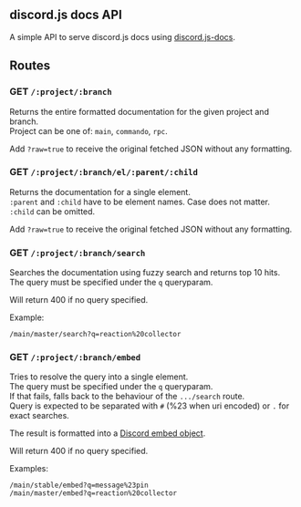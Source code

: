 ## discord.js docs API

A simple API to serve discord.js docs using [discord.js-docs](https://github.com/TeeSeal/discord.js-docs).

## Routes

### GET `/:project/:branch`
Returns the entire formatted documentation for the given project and branch.\
Project can be one of: `main`, `commando`, `rpc`.

Add `?raw=true` to receive the original fetched JSON without any formatting.

### GET `/:project/:branch/el/:parent/:child`
Returns the documentation for a single element.\
`:parent` and `:child` have to be element names. Case does not matter.\
`:child` can be omitted.

Add `?raw=true` to receive the original fetched JSON without any formatting.

### GET `/:project/:branch/search`
Searches the documentation using fuzzy search and returns top 10 hits.\
The query must be specified under the `q` queryparam.

Will return 400 if no query specified.

Example:
```
/main/master/search?q=reaction%20collector
```

### GET `/:project/:branch/embed`
Tries to resolve the query into a single element.\
The query must be specified under the `q` queryparam.\
If that fails, falls back to the behaviour of the `.../search` route.\
Query is expected to be separated with `#` (%23 when uri encoded) or `.` for exact searches.

The result is formatted into a [Discord embed object](https://discordapp.com/developers/docs/resources/channel#embed-object).

Will return 400 if no query specified.

Examples:
```
/main/stable/embed?q=message%23pin
/main/master/embed?q=reaction%20collector
```
